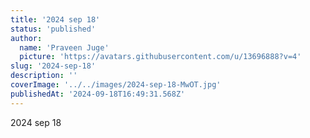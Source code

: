 ```yaml
---
title: '2024 sep 18'
status: 'published'
author:
  name: 'Praveen Juge'
  picture: 'https://avatars.githubusercontent.com/u/13696888?v=4'
slug: '2024-sep-18'
description: ''
coverImage: '../../images/2024-sep-18-MwOT.jpg'
publishedAt: '2024-09-18T16:49:31.568Z'
---
```


2024 sep 18